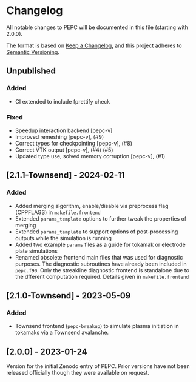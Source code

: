# Changelog

All notable changes to PEPC will be documented in this file (starting with
2.0.0).

The format is based on [Keep a Changelog](https://keepachangelog.com/en/1.1.0/),
and this project adheres to [Semantic Versioning](https://semver.org/spec/v2.0.0.html).

## Unpublished

### Added

- CI extended to include fprettify check

### Fixed

- Speedup interaction backend [pepc-v]
- Improved remeshing [pepc-v], (#9)
- Correct types for checkpointing [pepc-v], (#8)
- Correct VTK output [pepc-v], (#4) (#5)
- Updated type use, solved memory corruption [pepc-v], (#1)

## [2.1.1-Townsend] - 2024-02-11

### Added

- Added merging algorithm, enable/disable via preprocess flag (CPPFLAGS) in
  `makefile.frontend`
- Extended `params_template` options to further tweak the properties of merging
- Extended `params_template` to support options of post-processing outputs while
  the simulation is running
- Added two example `params` files as a guide for tokamak or electrode plate
  simulations
- Renamed obsolete frontend main files that was used for diagnostic purposes.
  The diagnostic subroutines have already been included in `pepc.f90`. Only the
streakline diagnostic frontend is standalone due to the dfferent computation
required. Details given in `makefile.frontend`

## [2.1.0-Townsend] - 2023-05-09

### Added

- Townsend frontend (`pepc-breakup`) to simulate plasma initiation in tokamaks
via a Townsend avalanche.

## [2.0.0] - 2023-01-24

Version for the initial Zenodo entry of PEPC. Prior versions have not been
released officially though they were available on request.


<!-- vim: set ts=4 sw=4 tw=80 et :-->
